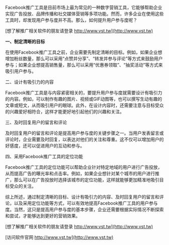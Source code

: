 Facebook推广工具是目前市场上最为常见的一种数字营销工具，它能够帮助企业实现广告投放、品牌传播和社交媒体营销等多项功能。然而，许多企业在使用这些工具时，却发现用户参与度并不高。那么，如何提升用户参与度呢？

[想了解推广相关软件的朋友请登录 http://www.vst.tw](http://www.vst.tw)

**一、制定清晰的目标**

在使用Facebook推广工具之前，企业需要先制定清晰的目标。例如，如果企业想增加粉丝数量，那么可以采用“点赞并分享”、“转发并参与评论”等方式来鼓励用户参与；如果企业想提高销售量，那么可以采用“优惠券领取”、“抽奖活动”等方式来吸引用户参与。

二、设计有吸引力的内容

Facebook推广工具是与内容紧密相关的，要提升用户参与度就需要设计有吸引力的内容。例如，可以制作有趣的图片、视频或GIF动图等，也可以撰写生动有趣的文章或短文，从而吸引用户的眼球。此外，在设计内容时，还需要注意与目标受众的兴趣爱好相符合，这样才能更好地引起他们的兴趣和关注。

三、及时回复用户的留言和评论

及时回复用户的留言和评论是提高用户参与度的关键步骤之一。当用户发表留言或评论时，企业需要及时回复，以表达对他们的关注和尊重。这不仅可以增加用户的好感度，还可以促进用户的互动和参与。

四、采用Facebook推广工具的定位功能

Facebook推广工具的定位功能可以帮助企业针对特定地域的用户进行广告投放，从而提高广告的曝光率和点击率。例如，如果企业想针对某个城市的用户进行推广，那么可以在广告投放时选择该城市的定位功能，这样就能够更加精准地吸引目标受众的关注。

综上所述，通过制定清晰的目标、设计有吸引力的内容、及时回复用户的留言和评论，以及采用定位功能等方式，可以有效地提高Facebook推广工具的用户参与度。当然，这只是提高用户参与度的基本步骤，企业还需要根据实际情况不断探索和尝试，才能够达到更好的营销效果。

[想了解推广相关软件的朋友请登录 http://www.vst.tw](http://www.vst.tw)


[访问软件官网 http://www.vst.tw](http://www.vst.tw)
